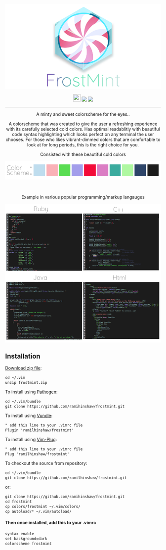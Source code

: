 <p align="center"><img src="https://raw.githubusercontent.com/RamilHinshaw/frostmint/master/assets/Frostmint%20github%20banner.png"/></p>

<p align="center">
  <img src="https://assets-cdn.github.com/favicon.ico" width=24 height=24/> <a href="https://github.com/ramilhinshaw/frostmint/releases/latest">
  <a href="https://github.com/arcticicestudio/nord/blob/develop/LICENSE.md"><img src="https://img.shields.io/badge/License-MIT-5E81AC.svg?style=flat-square"/></a> <a href="https://creativecommons.org/licenses/by-sa/4.0"><img src="https://img.shields.io/badge/License-CC_BY--SA_4.0-5E81AC.svg?style=flat-square"/></a>
</p>

---

<p align="center">A minty and sweet colorscheme for the eyes..</p>

<p align="center">A colorscheme that was created to give the user a refreshing experience with its carefully selected cold colors. Has optimal readablitiy with beautiful code syntax highlighting which looks perfect on any terminal the user chooses. For those who likes vibrant-dimmed colors that are comfortable to look at for long periods, this is the right choice for you. </p>

<p align="center">Consisted with these beautiful cold colors</p>

<p align="center"><img src="https://raw.githubusercontent.com/RamilHinshaw/frostmint/master/assets/frostmint%20colors.png"/></p>

<br>
<p align="center">Example in various popular programming/markup langauges</p>

<p align="center"><img src="https://raw.githubusercontent.com/RamilHinshaw/frostmint/master/assets/frostmint%20example.png"/></p>


## Installation

[Download zip file](https://codeload.github.com/RamilHinshaw/frostmint/zip/master):

    cd ~/.vim
    unzip frostmint.zip

To install using [Pathogen](https://github.com/tpope/vim-pathogen):

    cd ~/.vim/bundle
    git clone https://github.com/ramihinshaw/frostmint.git

To install using [Vundle](https://github.com/gmarik/vundle):

    " add this line to your .vimrc file
    Plugin 'ramilhinshaw/frostmint'

To install using [Vim-Plug](https://github.com/junegunn/vim-plug):

    " add this line to your .vimrc file
    Plug 'ramilhinshaw/frostmint'

To checkout the source from repository:

    cd ~/.vim/bundle
    git clone https://github.com/ramilhinshaw/frostmint.git

or:

    git clone https://github.com/ramihinshaw/frostmint.git
    cd frostmint
    cp colors/frostmint ~/.vim/colors/
    cp autoload/* ~/.vim/autoload/
    
#### Then once installed, add this to your .vimrc

    syntax enable
    set background=dark
    colorscheme frostmint
    
   

